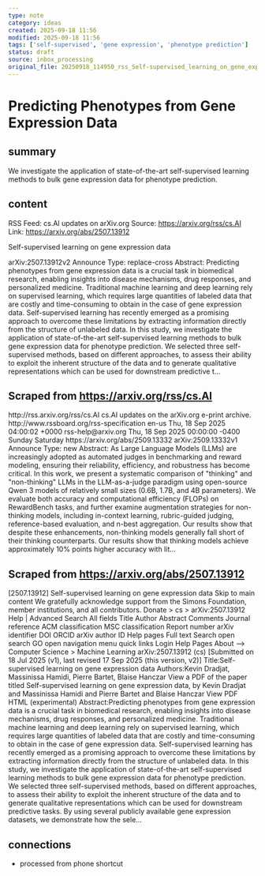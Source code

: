 ```yaml
---
type: note
category: ideas
created: 2025-09-18 11:56
modified: 2025-09-18 11:56
tags: ['self-supervised', 'gene expression', 'phenotype prediction']
status: draft
source: inbox_processing
original_file: 20250918_114950_rss_Self-supervised_learning_on_gene_expression_data.txt
---
```


# Predicting Phenotypes from Gene Expression Data

## summary
We investigate the application of state-of-the-art self-supervised learning methods to bulk gene expression data for phenotype prediction.

## content
RSS Feed: cs.AI updates on arXiv.org
Source: https://arxiv.org/rss/cs.AI
Link: https://arxiv.org/abs/2507.13912

Self-supervised learning on gene expression data

arXiv:2507.13912v2 Announce Type: replace-cross Abstract: Predicting phenotypes from gene expression data is a crucial task in biomedical research, enabling insights into disease mechanisms, drug responses, and personalized medicine. Traditional machine learning and deep learning rely on supervised learning, which requires large quantities of labeled data that are costly and time-consuming to obtain in the case of gene expression data. Self-supervised learning has recently emerged as a promising approach to overcome these limitations by extracting information directly from the structure of unlabeled data. In this study, we investigate the application of state-of-the-art self-supervised learning methods to bulk gene expression data for phenotype prediction. We selected three self-supervised methods, based on different approaches, to assess their ability to exploit the inherent structure of the data and to generate qualitative representations which can be used for downstream predictive t...

## Scraped from https://arxiv.org/rss/cs.AI
<?xml version='1.0' encoding='UTF-8'?>
<rss xmlns:arxiv="http://arxiv.org/schemas/atom" xmlns:dc="http://purl.org/dc/elements/1.1/" xmlns:atom="http://www.w3.org/2005/Atom" xmlns:content="http://purl.org/rss/1.0/modules/content/" version="2.0">
  <channel>
    <title>cs.AI updates on arXiv.org</title>
    <link>http://rss.arxiv.org/rss/cs.AI</link>
    <description>cs.AI updates on the arXiv.org e-print archive.</description>
    <atom:link href="http://rss.arxiv.org/rss/cs.AI" rel="self" type="application/rss+xml"/>
    <docs>http://www.rssboard.org/rss-specification</docs>
    <language>en-us</language>
    <lastBuildDate>Thu, 18 Sep 2025 04:00:02 +0000</lastBuildDate>
    <managingEditor>rss-help@arxiv.org</managingEditor>
    <pubDate>Thu, 18 Sep 2025 00:00:00 -0400</pubDate>
    <skipDays>
      <day>Sunday</day>
      <day>Saturday</day>
    </skipDays>
    <item>
      <title>Explicit Reasoning Makes Better Judges: A Systematic Study on Accuracy, Efficiency, and Robustness</title>
      <link>https://arxiv.org/abs/2509.13332</link>
      <description>arXiv:2509.13332v1 Announce Type: new 
Abstract: As Large Language Models (LLMs) are increasingly adopted as automated judges in benchmarking and reward modeling, ensuring their reliability, efficiency, and robustness has become critical. In this work, we present a systematic comparison of "thinking" and "non-thinking" LLMs in the LLM-as-a-judge paradigm using open-source Qwen 3 models of relatively small sizes (0.6B, 1.7B, and 4B parameters). We evaluate both accuracy and computational efficiency (FLOPs) on RewardBench tasks, and further examine augmentation strategies for non-thinking models, including in-context learning, rubric-guided judging, reference-based evaluation, and n-best aggregation. Our results show that despite these enhancements, non-thinking models generally fall short of their thinking counterparts. Our results show that thinking models achieve approximately 10% points higher accuracy with lit...


## Scraped from https://arxiv.org/abs/2507.13912
[2507.13912] Self-supervised learning on gene expression data Skip to main content We gratefully acknowledge support from the Simons Foundation, member institutions, and all contributors. Donate &gt; cs &gt; arXiv:2507.13912 Help | Advanced Search All fields Title Author Abstract Comments Journal reference ACM classification MSC classification Report number arXiv identifier DOI ORCID arXiv author ID Help pages Full text Search open search GO open navigation menu quick links Login Help Pages About --> Computer Science > Machine Learning arXiv:2507.13912 (cs) [Submitted on 18 Jul 2025 (v1), last revised 17 Sep 2025 (this version, v2)] Title:Self-supervised learning on gene expression data Authors:Kevin Dradjat, Massinissa Hamidi, Pierre Bartet, Blaise Hanczar View a PDF of the paper titled Self-supervised learning on gene expression data, by Kevin Dradjat and Massinissa Hamidi and Pierre Bartet and Blaise Hanczar View PDF HTML (experimental) Abstract:Predicting phenotypes from gene expression data is a crucial task in biomedical research, enabling insights into disease mechanisms, drug responses, and personalized medicine. Traditional machine learning and deep learning rely on supervised learning, which requires large quantities of labeled data that are costly and time-consuming to obtain in the case of gene expression data. Self-supervised learning has recently emerged as a promising approach to overcome these limitations by extracting information directly from the structure of unlabeled data. In this study, we investigate the application of state-of-the-art self-supervised learning methods to bulk gene expression data for phenotype prediction. We selected three self-supervised methods, based on different approaches, to assess their ability to exploit the inherent structure of the data and to generate qualitative representations which can be used for downstream predictive tasks. By using several publicly available gene expression datasets, we demonstrate how the sele...


## connections
- processed from phone shortcut
